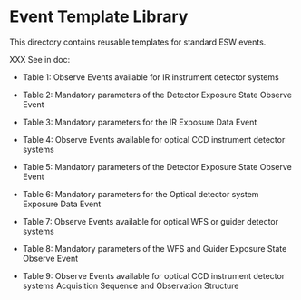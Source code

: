 # Event Template Library

This directory contains reusable templates for standard ESW events.

XXX See in doc:

* Table 1: Observe Events available for IR instrument detector systems
* Table 2: Mandatory parameters of the Detector Exposure State Observe Event
* Table 3: Mandatory parameters for the IR Exposure Data Event

* Table 4: Observe Events available for optical CCD instrument detector systems
* Table 5: Mandatory parameters of the Detector Exposure State Observe Event
* Table 6: Mandatory parameters for the Optical detector system Exposure Data Event

* Table 7: Observe Events available for optical WFS or guider detector systems
* Table 8: Mandatory parameters of the WFS and Guider Exposure State Observe Event

* Table 9: Observe Events available for optical CCD instrument detector systems
        Acquisition Sequence and Observation Structure
